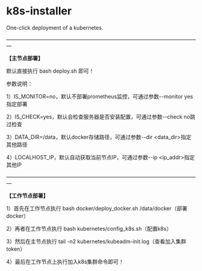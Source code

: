 # k8s-installer
One-click deployment of a kubernetes.

—————————————————————————————————————

**【主节点部署】**

默认直接执行 bash deploy.sh 即可！

参数说明：

1）IS_MONITOR=no，默认不部署prometheus监控，可通过参数--monitor yes指定部署

2）IS_CHECK=yes，默认会检查服务器是否安装配置，可通过参数--check no跳过检查

3）DATA_DIR=/data，默认docker存储路径，可通过参数--dir <data_dir>指定其他路径

4）LOCALHOST_IP，默认自动获取当前节点IP，可通过参数--ip <ip_addr>指定其他IP

—————————————————————————————————————

**【工作节点部署】**

1）首先在工作节点执行 bash docker/deploy_docker.sh /data/docker（部署docker）

2）再者在工作节点执行 bash kubernetes/config_k8s.sh（配置k8s）

3）然后在主节点执行 tail -n2 kubernetes/kubeadm-init.log（查看加入集群token）

4）最后在工作节点上执行加入k8s集群命令即可！
